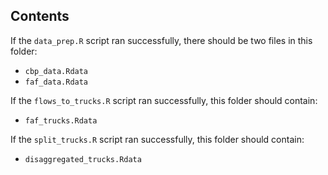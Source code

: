 Contents
-------------

If the `data_prep.R` script ran successfully, there should be two files in this
folder:

  - `cbp_data.Rdata`
  - `faf_data.Rdata`
  
If the `flows_to_trucks.R` script ran successfully, this folder should contain:

  - `faf_trucks.Rdata`
  
If the `split_trucks.R` script ran successfully, this folder should contain:

  - `disaggregated_trucks.Rdata`